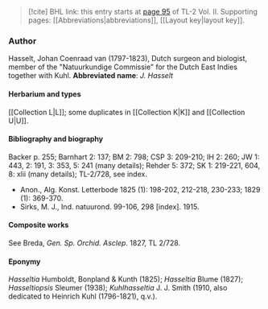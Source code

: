 > [!cite] BHL link: this entry starts at [page 95](https://www.biodiversitylibrary.org/page/33068337) of TL-2 Vol. II.
> Supporting pages: [[Abbreviations|abbreviations]], [[Layout key|layout key]].

### Author

Hasselt, Johan Coenraad van (1797-1823), Dutch surgeon and biologist, member of the "Natuurkundige Commissie" for the Dutch East Indies together with Kuhl. 
**Abbreviated name**: *J. Hasselt*

#### Herbarium and types

[[Collection L|L]]; some duplicates in [[Collection K|K]] and [[Collection U|U]].

#### Bibliography and biography

Backer p. 255; Barnhart 2: 137; BM 2: 798; CSP 3: 209-210; IH 2: 260; JW 1: 443, 2: 191, 3: 353, 5: 241 (many details); Rehder 5: 372; SK 1: 219-221, 604, 8: xlii (many details); TL-2/728, see index.
- Anon., Alg. Konst. Letterbode 1825 (1): 198-202, 212-218, 230-233; 1829 (1): 369-370.
- Sirks, M. J., Ind. natuurond. 99-106, 298 \[index\]. 1915.

#### Composite works

See Breda, *Gen. Sp. Orchid. Asclep*. 1827, TL 2/728.

#### Eponymy

*Hasseltia* Humboldt, Bonpland & Kunth (1825); *Hasseltia* Blume (1827); *Hasseltiopsis* Sleumer (1938); *Kuhlhasseltia* J. J. Smith (1910, also dedicated to Heinrich Kuhl (1796-1821), q.v.).

